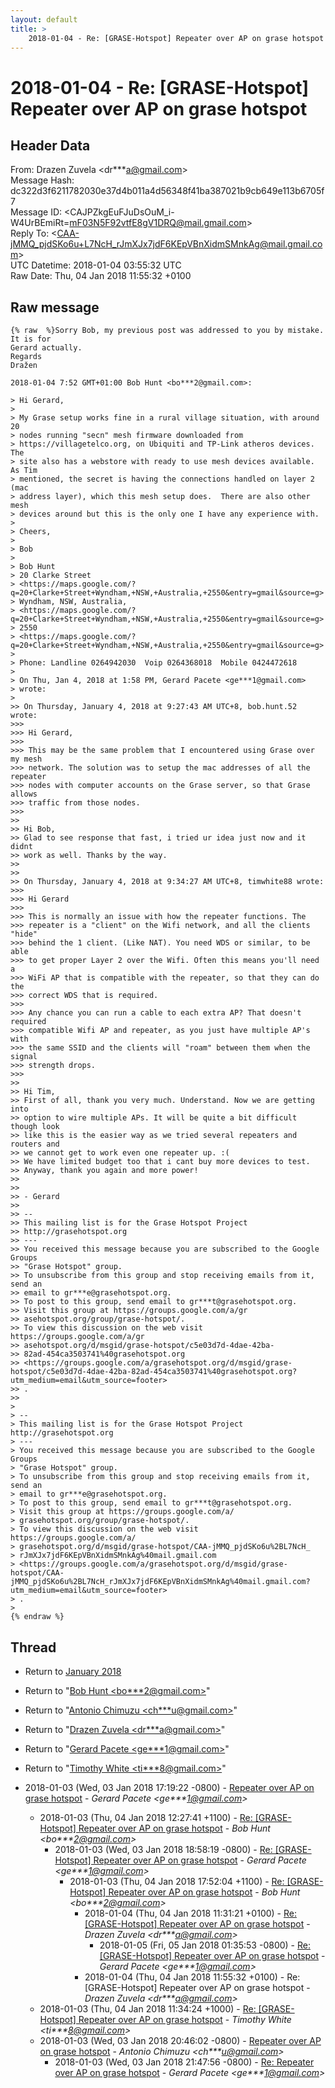 ```yaml
---
layout: default
title: >
    2018-01-04 - Re: [GRASE-Hotspot] Repeater over AP on grase hotspot
---
```


# 2018-01-04 - Re: [GRASE-Hotspot] Repeater over AP on grase hotspot

## Header Data

From: Drazen Zuvela \<dr***a@gmail.com\><br>
Message Hash: dc322d3f6211782030e37d4b011a4d56348f41ba387021b9cb649e113b6705f7<br>
Message ID: \<CAJPZkgEuFJuDsOuM_i-W4UrBEmiRt=mF03N5F92vtfE8gV1DRQ@mail.gmail.com\><br>
Reply To: \<CAA-jMMQ_pjdSKo6u+L7NcH_rJmXJx7jdF6KEpVBnXidmSMnkAg@mail.gmail.com\><br>
UTC Datetime: 2018-01-04 03:55:32 UTC<br>
Raw Date: Thu, 04 Jan 2018 11:55:32 +0100<br>

## Raw message

```
{% raw  %}Sorry Bob, my previous post was addressed to you by mistake. It is for
Gerard actually.
Regards
Dražen

2018-01-04 7:52 GMT+01:00 Bob Hunt <bo***2@gmail.com>:

> Hi Gerard,
>
> My Grase setup works fine in a rural village situation, with around 20
> nodes running "secn" mesh firmware downloaded from
> https://villagetelco.org, on Ubiquiti and TP-Link atheros devices.  The
> site also has a webstore with ready to use mesh devices available. As Tim
> mentioned, the secret is having the connections handled on layer 2 (mac
> address layer), which this mesh setup does.  There are also other mesh
> devices around but this is the only one I have any experience with.
>
> Cheers,
>
> Bob
>
> Bob Hunt
> 20 Clarke Street
> <https://maps.google.com/?q=20+Clarke+Street+Wyndham,+NSW,+Australia,+2550&entry=gmail&source=g>
> Wyndham, NSW, Australia,
> <https://maps.google.com/?q=20+Clarke+Street+Wyndham,+NSW,+Australia,+2550&entry=gmail&source=g>
> 2550
> <https://maps.google.com/?q=20+Clarke+Street+Wyndham,+NSW,+Australia,+2550&entry=gmail&source=g>
>
> Phone: Landline 0264942030  Voip 0264368018  Mobile 0424472618
>
> On Thu, Jan 4, 2018 at 1:58 PM, Gerard Pacete <ge***1@gmail.com>
> wrote:
>
>> On Thursday, January 4, 2018 at 9:27:43 AM UTC+8, bob.hunt.52 wrote:
>>>
>>> Hi Gerard,
>>>
>>> This may be the same problem that I encountered using Grase over my mesh
>>> network. The solution was to setup the mac addresses of all the repeater
>>> nodes with computer accounts on the Grase server, so that Grase allows
>>> traffic from those nodes.
>>>
>>
>> Hi Bob,
>> Glad to see response that fast, i tried ur idea just now and it didnt
>> work as well. Thanks by the way.
>>
>>
>> On Thursday, January 4, 2018 at 9:34:27 AM UTC+8, timwhite88 wrote:
>>>
>>> Hi Gerard
>>>
>>> This is normally an issue with how the repeater functions. The
>>> repeater is a "client" on the Wifi network, and all the clients "hide"
>>> behind the 1 client. (Like NAT). You need WDS or similar, to be able
>>> to get proper Layer 2 over the Wifi. Often this means you'll need a
>>> WiFi AP that is compatible with the repeater, so that they can do the
>>> correct WDS that is required.
>>>
>>> Any chance you can run a cable to each extra AP? That doesn't required
>>> compatible Wifi AP and repeater, as you just have multiple AP's with
>>> the same SSID and the clients will "roam" between them when the signal
>>> strength drops.
>>>
>>
>> Hi Tim,
>> First of all, thank you very much. Understand. Now we are getting into
>> option to wire multiple APs. It will be quite a bit difficult though look
>> like this is the easier way as we tried several repeaters and routers and
>> we cannot get to work even one repeater up. :(
>> We have limited budget too that i cant buy more devices to test.
>> Anyway, thank you again and more power!
>>
>>
>> - Gerard
>>
>> --
>> This mailing list is for the Grase Hotspot Project
>> http://grasehotspot.org
>> ---
>> You received this message because you are subscribed to the Google Groups
>> "Grase Hotspot" group.
>> To unsubscribe from this group and stop receiving emails from it, send an
>> email to gr***e@grasehotspot.org.
>> To post to this group, send email to gr***t@grasehotspot.org.
>> Visit this group at https://groups.google.com/a/gr
>> asehotspot.org/group/grase-hotspot/.
>> To view this discussion on the web visit https://groups.google.com/a/gr
>> asehotspot.org/d/msgid/grase-hotspot/c5e03d7d-4dae-42ba-
>> 82ad-454ca3503741%40grasehotspot.org
>> <https://groups.google.com/a/grasehotspot.org/d/msgid/grase-hotspot/c5e03d7d-4dae-42ba-82ad-454ca3503741%40grasehotspot.org?utm_medium=email&utm_source=footer>
>> .
>>
>
> --
> This mailing list is for the Grase Hotspot Project http://grasehotspot.org
> ---
> You received this message because you are subscribed to the Google Groups
> "Grase Hotspot" group.
> To unsubscribe from this group and stop receiving emails from it, send an
> email to gr***e@grasehotspot.org.
> To post to this group, send email to gr***t@grasehotspot.org.
> Visit this group at https://groups.google.com/a/
> grasehotspot.org/group/grase-hotspot/.
> To view this discussion on the web visit https://groups.google.com/a/
> grasehotspot.org/d/msgid/grase-hotspot/CAA-jMMQ_pjdSKo6u%2BL7NcH_
> rJmXJx7jdF6KEpVBnXidmSMnkAg%40mail.gmail.com
> <https://groups.google.com/a/grasehotspot.org/d/msgid/grase-hotspot/CAA-jMMQ_pjdSKo6u%2BL7NcH_rJmXJx7jdF6KEpVBnXidmSMnkAg%40mail.gmail.com?utm_medium=email&utm_source=footer>
> .
>
{% endraw %}
```

## Thread

+ Return to [January 2018](/archive/2018/01)

+ Return to "[Bob Hunt <bo***2<span>@</span>gmail.com>](/authors/bo___2_at_gmail_com)"
+ Return to "[Antonio Chimuzu <ch***u<span>@</span>gmail.com>](/authors/ch___u_at_gmail_com)"
+ Return to "[Drazen Zuvela <dr***a<span>@</span>gmail.com>](/authors/dr___a_at_gmail_com)"
+ Return to "[Gerard Pacete <ge***1<span>@</span>gmail.com>](/authors/ge___1_at_gmail_com)"
+ Return to "[Timothy White <ti***8<span>@</span>gmail.com>](/authors/ti___8_at_gmail_com)"

+ 2018-01-03 (Wed, 03 Jan 2018 17:19:22 -0800) - [Repeater over AP on grase hotspot](/archive/2018/01/9761d8d1c083ffa84b1b1bdc7dafba4d8f7e81c27cd9ef8248fe6af95246829b) - _Gerard Pacete \<ge***1@gmail.com\>_
  + 2018-01-03 (Thu, 04 Jan 2018 12:27:41 +1100) - [Re: [GRASE-Hotspot] Repeater over AP on grase hotspot](/archive/2018/01/b34c55ee00af2081821c7160780c3aa460f5b824ee9bf2d168eba6a0348dff0b) - _Bob Hunt \<bo***2@gmail.com\>_
    + 2018-01-03 (Wed, 03 Jan 2018 18:58:19 -0800) - [Re: [GRASE-Hotspot] Repeater over AP on grase hotspot](/archive/2018/01/312e92b26855b7bb996b96765fa88548247a4d66ce62740602b936041e199398) - _Gerard Pacete \<ge***1@gmail.com\>_
      + 2018-01-03 (Thu, 04 Jan 2018 17:52:04 +1100) - [Re: [GRASE-Hotspot] Repeater over AP on grase hotspot](/archive/2018/01/84af5c2a9d259743beae996ff055d99d44223f3282f3d29ee2d2f33d98de5693) - _Bob Hunt \<bo***2@gmail.com\>_
        + 2018-01-04 (Thu, 04 Jan 2018 11:31:21 +0100) - [Re: [GRASE-Hotspot] Repeater over AP on grase hotspot](/archive/2018/01/a3080dee259aadd40913016a78583f928409d9c89fd02b510de785cef3902ee6) - _Drazen Zuvela \<dr***a@gmail.com\>_
          + 2018-01-05 (Fri, 05 Jan 2018 01:35:53 -0800) - [Re: [GRASE-Hotspot] Repeater over AP on grase hotspot](/archive/2018/01/cbb22b2d97a8e02474f0f8fd403e3ea71cf637f12563650102f8507d6cfae7fa) - _Gerard Pacete \<ge***1@gmail.com\>_
        + 2018-01-04 (Thu, 04 Jan 2018 11:55:32 +0100) - Re: [GRASE-Hotspot] Repeater over AP on grase hotspot - _Drazen Zuvela \<dr***a@gmail.com\>_
  + 2018-01-03 (Thu, 04 Jan 2018 11:34:24 +1000) - [Re: [GRASE-Hotspot] Repeater over AP on grase hotspot](/archive/2018/01/e70cfedf78b7ecb48a5fab2738a59ff9086f8c4026422634e286ce659e1e8309) - _Timothy White \<ti***8@gmail.com\>_
  + 2018-01-03 (Wed, 03 Jan 2018 20:46:02 -0800) - [Repeater over AP on grase hotspot](/archive/2018/01/76f48428208b035dd3fd531813bd50a462b9c1b821c6671090b59446e0cb28d0) - _Antonio Chimuzu \<ch***u@gmail.com\>_
    + 2018-01-03 (Wed, 03 Jan 2018 21:47:56 -0800) - [Re: Repeater over AP on grase hotspot](/archive/2018/01/dd6c8133d4ee3ee88cdc8fa8a5299d6727f35324341dc9d234e429f5f3759891) - _Gerard Pacete \<ge***1@gmail.com\>_

